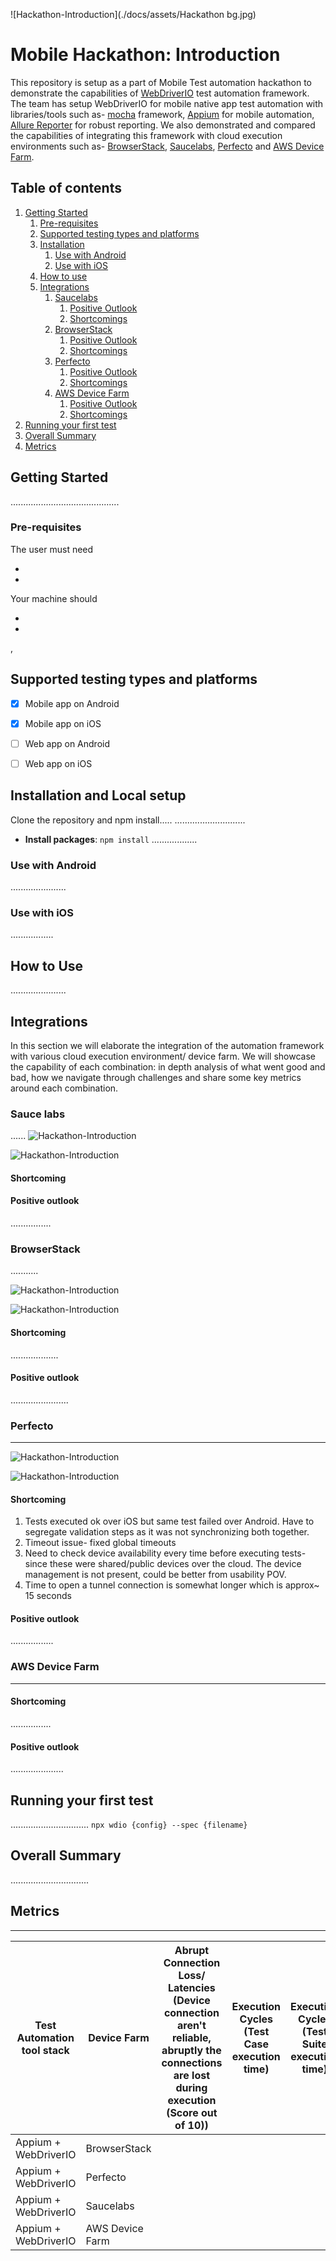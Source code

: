 ![Hackathon-Introduction](./docs/assets/Hackathon bg.jpg)

# Mobile Hackathon: Introduction
This repository is setup as a part of Mobile Test automation hackathon to demonstrate the capabilities of [WebDriverIO](https://webdriver.io/) test automation framework. The team has setup WebDriverIO for mobile native app test automation with libraries/tools such as- [mocha](https://mochajs.org/) framework, [Appium](https://appium.io) for mobile automation, [Allure Reporter](https://webdriver.io/docs/allure-reporter/) for robust reporting. We also demonstrated and compared the capabilities of integrating this framework with cloud execution environments such as- [BrowserStack](https://www.browserstack.com/), [Saucelabs](https://saucelabs.com/), [Perfecto](https://www.perfecto.io/) and [AWS Device Farm](https://aws.amazon.com/device-farm/).

## Table of contents
1. [Getting Started](#Getting-started)
    1. [Pre-requisites](#Pre-requisites)
    1. [Supported testing types and platforms](#Supported-testing-types-and-platforms)
    1. [Installation](#Installation)
        1. [Use with Android](#use-with-android)
        1. [Use with iOS](#use-with-ios)
    1. [How to use](#how-to-use)
    1. [Integrations](#Integrations)
        1. [Saucelabs](#Saucelabs)
            1. [Positive Outlook](#Positive-outlook)
            1. [Shortcomings](#Shortcomings)
        1. [BrowserStack](#BrowserStack)
            1. [Positive Outlook](#Positive-outlook)
            1. [Shortcomings](#Shortcomings)
        1. [Perfecto](#Perfecto)
            1. [Positive Outlook](#Positive-outlook)
            1. [Shortcomings](#Shortcomings)
        1. [AWS Device Farm](#aws-device-farm)
            1. [Positive Outlook](#Positive-outlook)
            1. [Shortcomings](#Shortcomings)
1. [Running your first test](#running-your-test)
1. [Overall Summary](#overall-summary)
1. [Metrics](#Metrics)
 

## Getting Started
...........................................

### Pre-requisites
The user must need

* 
* 

Your machine should

* 
* 
,
## Supported testing types and platforms
- [x] Mobile app on Android
- [x] Mobile app on iOS
- [ ] Web app on Android
- [ ] Web app on iOS



## Installation and Local setup
Clone the repository and npm install.....
............................
- **Install packages**: `npm install`
..................

### Use with Android
......................

### Use with iOS
.................

## How to Use
......................

## Integrations
In this section we will elaborate the integration of the automation framework with various cloud execution environment/ device farm. We will showcase the capability of each combination: in depth analysis of what went good and bad, how we navigate through challenges and share some key metrics around each combination.

### Sauce labs
......
![Hackathon-Introduction](./docs/assets/saucelabs_ios_conf.jpg)

![Hackathon-Introduction](./docs/assets/saucelabs_android_conf.jpg)


#### Shortcoming

#### Positive outlook
................

### BrowserStack
...........

![Hackathon-Introduction](./docs/assets/browserstack_android_conf.jpg)

![Hackathon-Introduction](./docs/assets/browserstack_ios_conf.jpg)

#### Shortcoming
...................

#### Positive outlook
.......................

### Perfecto
----------

![Hackathon-Introduction](./docs/assets/Perfecto_android_conf.jpg)

![Hackathon-Introduction](./docs/assets/Perfecto_ios_conf.jpg)


#### Shortcoming
1. Tests executed ok over iOS but same test failed over Android. Have to segregate validation steps as it was not synchronizing both together.
2. Timeout issue- fixed global timeouts
3. Need to check device availability every time before executing tests- since these were shared/public devices over the cloud. The device management is not present, could be better from usability POV.
4. Time to open a tunnel connection is somewhat longer which is approx~ 15 seconds

#### Positive outlook
.................

### AWS Device Farm
-------------

#### Shortcoming
................

#### Positive outlook
.....................



## Running your first test
...............................
`npx wdio {config} --spec {filename}`

## Overall Summary
...............................

## Metrics
-----------------------

| Test Automation tool stack | Device Farm | Abrupt Connection Loss/ Latencies (Device connection aren't reliable, abruptly the connections are lost during execution (Score out of 10)) | Execution Cycles (Test Case execution time) | Execution Cycles (Test Suite execution time)  | Tool Integrations (Complexity with tool integrations (Low/ Medioum/ High/ Very High) | Framework Stability (% of test cases passed as compared to total number of executions) | Android/iOS version (Tool support for android/iOS versions) | Technical Support (Insufficient support received from vendor) | Technical Support (Native app or list the features not supported by the tool) |
| --- | --- | --- | --- | --- | --- | --- | --- | --- |--- |
| Appium + WebDriverIO | BrowserStack |  |  |  |  |  |  | |  |
| Appium + WebDriverIO | Perfecto |  |  |  |  |  |  |  |  |
| Appium + WebDriverIO | Saucelabs |  |  |  |  |  |  |  |  |
| Appium + WebDriverIO | AWS Device Farm |  |  |  |  |  |  |  |  |
